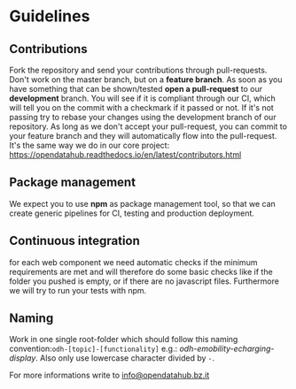 # Guidelines

## Contributions
Fork the repository  and send your contributions through pull-requests. Don't work on the master branch, but on a **feature branch**. As soon as you have something that can be shown/tested **open a pull-request** to our **development** branch. You will see if it is compliant through our CI, which will tell you on the commit with a checkmark if it passed or not. If it's not passing try to rebase your changes using the development branch of our repository. As long as we don't accept your pull-request, you can commit to your feature branch and they will automatically flow into the pull-request.
It's the same way we do in our core project: https://opendatahub.readthedocs.io/en/latest/contributors.html
## Package management
We expect you to use **npm** as package management tool, so that we can create generic pipelines for CI, testing and production deployment.
## Continuous integration
for each web component we need automatic checks if the minimum requirements are met and will therefore do some basic checks like if the folder you pushed is empty, or if there are no javascript files. Furthermore we will try to run your tests with npm.
## Naming
 Work in one single root-folder which should follow this naming convention:`odh-[topic]-[functionality]` e.g.: *odh-emobility-echarging-display*. Also only use lowercase character divided by `-`.

For more informations write to info@opendatahub.bz.it

